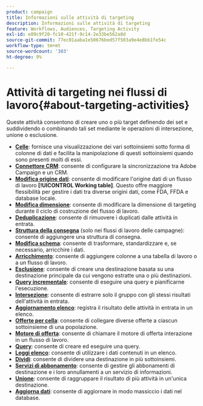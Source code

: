 ```yaml
---
product: campaign
title: Informazioni sulle attività di targeting
description: Informazioni sulle attività di targeting
feature: Workflows, Audiences, Targeting Activity
exl-id: e89c9f20-fc10-421f-9c14-2e33be562a8d
source-git-commit: 77ec01aaba1e50676bed57f503a9e4e8bb1fe54c
workflow-type: tm+mt
source-wordcount: '303'
ht-degree: 9%

---
```


# Attività di targeting nei flussi di lavoro{#about-targeting-activities}

Queste attività consentono di creare uno o più target definendo dei set e suddividendo o combinando tali set mediante le operazioni di intersezione, unione o esclusione.

* **[Celle](cells.md)**: fornisce una visualizzazione dei vari sottoinsiemi sotto forma di colonne di dati e facilita la manipolazione di questi sottoinsiemi quando sono presenti molti di essi.
* **[Connettore CRM](crm-connector.md)**: consente di configurare la sincronizzazione tra Adobe Campaign e un CRM.
* **[Modifica origine dati](change-data-source.md)**: consente di modificare l&#39;origine dati di un flusso di lavoro **[!UICONTROL Working table]**. Questo offre maggiore flessibilità per gestire i dati tra diverse origini dati, come FDA, FFDA e database locale.
* **[Modifica dimensione](change-dimension.md)**: consente di modificare la dimensione di targeting durante il ciclo di costruzione del flusso di lavoro.
* **[Deduplicazione](deduplication.md)**: consente di rimuovere i duplicati dalle attività in entrata.
* **[Struttura della consegna](delivery-outline.md)** (solo nei flussi di lavoro delle campagne): consente di aggiungere una struttura di consegna.
* **[Modifica schema](edit-schema.md)**: consente di trasformare, standardizzare e, se necessario, arricchire i dati.
* **[Arricchimento](enrichment.md)**: consente di aggiungere colonne a una tabella di lavoro o a un flusso di lavoro.
* **[Esclusione](exclusion.md)**: consente di creare una destinazione basata su una destinazione principale da cui vengono estratte una o più destinazioni.
* **[Query incrementale](incremental-query.md)**: consente di eseguire una query e pianificarne l&#39;esecuzione.
* **[Intersezione](intersection.md)**: consente di estrarre solo il gruppo con gli stessi risultati dell&#39;attività in entrata.
* **[Aggiornamento elenco](list-update.md)**: registra il risultato delle attività in entrata in un elenco.
* **[Offerte per cella](offers-by-cell.md)**: consente di collegare diverse offerte a ciascun sottoinsieme di una popolazione.
* **[Motore di offerta](offer-engine.md)**: consente di chiamare il motore di offerta interazione in un flusso di lavoro.
* **[Query](query.md)**: consente di creare ed eseguire una query.
* **[Leggi elenco](read-list.md)**: consente di utilizzare i dati contenuti in un elenco.
* **[Dividi](split.md)**: consente di dividere una destinazione in più sottoinsiemi.
* **[Servizi di abbonamento](subscription-services.md)**: consente di gestire gli abbonamenti di destinazione e i loro annullamenti a un servizio di informazioni.
* **[Unione](union.md)**: consente di raggruppare il risultato di più attività in un&#39;unica destinazione.
* **[Aggiorna dati](update-data.md)**: consente di aggiornare in modo massiccio i dati nel database.
